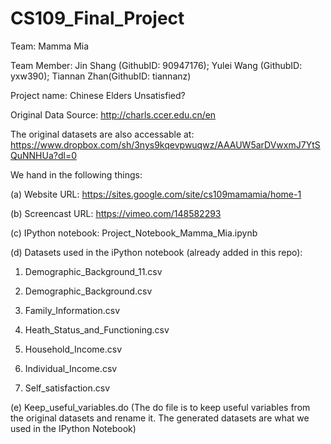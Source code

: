 # CS109_Final_Project

Team: Mamma Mia

Team Member: Jin Shang (GithubID: 90947176); Yulei Wang (GithubID: yxw390); Tiannan Zhan(GithubID: tiannanz)

Project name: Chinese Elders Unsatisfied?



Original Data Source: http://charls.ccer.edu.cn/en

The original datasets are also accessable at: https://www.dropbox.com/sh/3nys9kqevpwuqwz/AAAUW5arDVwxmJ7YtSQuNNHUa?dl=0


We hand in the following things:

(a) Website URL: https://sites.google.com/site/cs109mamamia/home-1

(b) Screencast URL: https://vimeo.com/148582293

(c) IPython notebook: Project_Notebook_Mamma_Mia.ipynb

(d) Datasets used in the iPython notebook (already added in this repo): 

1. Demographic_Background_11.csv

2. Demographic_Background.csv

3. Family_Information.csv

4. Heath_Status_and_Functioning.csv

5. Household_Income.csv

6. Individual_Income.csv

7. Self_satisfaction.csv

(e) Keep_useful_variables.do (The do file is to keep useful variables from the original datasets and rename it. The generated datasets are what we used in the IPython Notebook)


